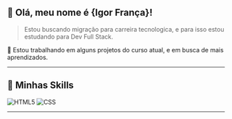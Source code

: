 ## 💜 Olá, meu nome é <strong>{Igor França}!</strong>

> Estou buscando migração para carreira tecnologica, e para isso estou estudando para Dev Full Stack.

🔭 Estou trabalhando em alguns projetos do curso atual, e em busca de mais aprendizados.

----

## 🚀 Minhas Skills

  
  <link rel="stylesheet" href="https://cdn.jsdelivr.net/gh/devicons/devicon@v2.15.1/devicon.min.css">
          
  ![HTML5](https://img.shields.io/badge/-HTML5-333333?style=flat&logo=HTML5)
  ![CSS](https://img.shields.io/badge/-CSS-333333?style=flat&logo=CSS3&logoColor=1572B6)
  
---
